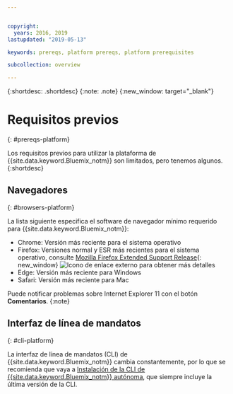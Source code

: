 ```yaml
---


copyright:
  years: 2016, 2019
lastupdated: "2019-05-13"

keywords: prereqs, platform prereqs, platform prerequisites

subcollection: overview

---
```


{:shortdesc: .shortdesc}
{:note: .note}
{:new_window: target="_blank"}

# Requisitos previos
{: #prereqs-platform}

Los requisitos previos para utilizar la plataforma de {{site.data.keyword.Bluemix_notm}} son limitados, pero tenemos algunos.
{:shortdesc}

## Navegadores
{: #browsers-platform}

La lista siguiente especifica el software de navegador mínimo requerido para {{site.data.keyword.Bluemix_notm}}:

 * Chrome: Versión más reciente para el sistema operativo
 * Firefox: Versiones normal y ESR más recientes para el sistema operativo, consulte [Mozilla Firefox Extended Support Release](https://www.mozilla.org/en-US/firefox/organizations/){: new_window} ![Icono de enlace externo](../icons/launch-glyph.svg "Icono de enlace externo") para obtener más detalles
 * Edge: Versión más reciente para Windows
 * Safari: Versión más reciente para Mac
 
Puede notificar problemas sobre Internet Explorer 11 con el botón **Comentarios**.
{:note}

## Interfaz de línea de mandatos
{: #cli-platform}

La interfaz de línea de mandatos (CLI) de {{site.data.keyword.Bluemix_notm}} cambia constantemente, por lo que se recomienda que vaya a [Instalación de la CLI de {{site.data.keyword.Bluemix_notm}} autónoma](/docs/cli/?topic=cloud-cli-ibmcloud-cli), que siempre incluye la última versión de la CLI.
